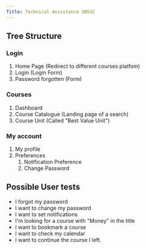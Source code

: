 ```yaml
---
Title: Technical Assistance UNSSC
---
```


## Tree Structure

### Login

 1. Home Page (Redirect to different courses platfom)
 2. Login (Login Form)
 3. Password forgotten (Form)

### Courses

 1. Dashboard
 2. Course Catalogue (Landing page of a search)
 3. Course Unit (Called "Best Value Unit")

### My account

 1. My profile
 2. Preferences
    1. Notification Preference
    2. Change Password

## Possible User tests

- I forgot my password
- I want to change my password
- I want to set notifications
- I'm looking for a course with "Money" in the title
- I want to bookmark a course
- I want to check my calendar
- I want to continue the course I left.